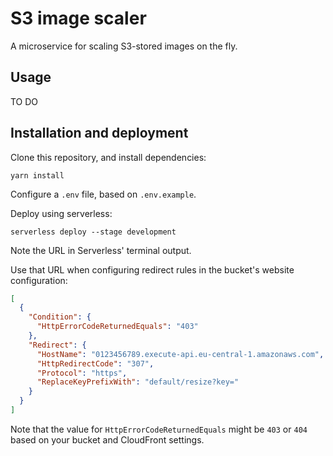 # S3 image scaler

A microservice for scaling S3-stored images on the fly.

## Usage

TO DO

## Installation and deployment

Clone this repository, and install dependencies:

```
yarn install
```

Configure a `.env` file, based on `.env.example`.

Deploy using serverless:

```
serverless deploy --stage development
```

Note the URL in Serverless' terminal output.

Use that URL when configuring redirect rules in the bucket's website configuration:

```json
[
  {
    "Condition": {
      "HttpErrorCodeReturnedEquals": "403"
    },
    "Redirect": {
      "HostName": "0123456789.execute-api.eu-central-1.amazonaws.com",
      "HttpRedirectCode": "307",
      "Protocol": "https",
      "ReplaceKeyPrefixWith": "default/resize?key="
    }
  }
]
```

Note that the value for `HttpErrorCodeReturnedEquals` might be `403` or `404` based on your bucket and CloudFront settings.

